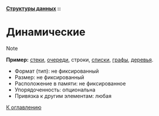 **[Структуры данных](../README.md#data-structures) ::**
# Динамические

> [!NOTE]
> **Пример:** [стеки](descriptions/stacks.md), [очереди](descriptions/queues.md), строки, [списки](descriptions/lists.md), [графы](descriptions/graphs.md), [деревья](descriptions/trees.md).

- Формат (тип): не фиксированный
- Размер: не фиксированный
- Расположение в памяти: не фиксированное
- Упорядоченность: опциональна
- Привязка к другим элементам: любая

[К оглавлению](../README.md#data-structures)
